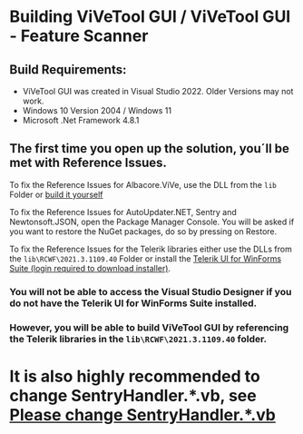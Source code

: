 # Building ViVeTool GUI / ViVeTool GUI - Feature Scanner
## Build Requirements:
- ViVeTool GUI was created in Visual Studio 2022. Older Versions may not work.
- Windows 10 Version 2004 / Windows 11
- Microsoft .Net Framework 4.8.1

## The first time you open up the solution, you´ll be met with Reference Issues.
To fix the Reference Issues for Albacore.ViVe, use the DLL from the `lib` Folder or [build it yourself](https://github.com/thebookisclosed/ViVe/tree/master/ViVe)

To fix the Reference Issues for AutoUpdater.NET, Sentry and Newtonsoft.JSON, open the Package Manager Console.
You will be asked if you want to restore the NuGet packages, do so by pressing on Restore.

To fix the Reference Issues for the Telerik libraries either use the DLLs from the `lib\RCWF\2021.3.1109.40` Folder or install the [Telerik UI for WinForms Suite (login required to download installer)](https://www.telerik.com/login/ui-for-winforms).

### You will not be able to access the Visual Studio Designer if you do not have the Telerik UI for WinForms Suite installed.

### However, you will be able to build ViVeTool GUI by referencing the Telerik libraries in the `lib\RCWF\2021.3.1109.40` folder.

# **It is also highly recommended to change SentryHandler.\*.vb, see [Please change SentryHandler.\*.vb](https://github.com/PeterStrick/ViVeTool-GUI/blob/master/vivetool-gui/C_Please_Change_SentryHandler.vb.md)**